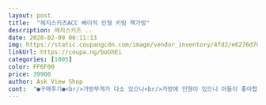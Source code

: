 ```yaml
---
layout: post 
title:  "헤지스키즈ACC 베이직 인형 키링 책가방" 
description: 헤지스키즈 ..
date: 2020-02-09 06:11:13 
img: https://static.coupangcdn.com/image/vendor_inventory/4fd2/e6276d70612308b8a8d53ad3fc0c8af18ab3e06b2fc26ccaa742aafad0d9.jpg 
linkUrl: https://coupa.ng/boGhEi 
categories: [1005] 
color: FF6F00 
price: 39900 
author: Ask View Shop 
cont:  "●구매후기●<br/>가방무게가 다소 있으나<br/>가방에 인형이 있으니 아들이 좋아합니다.<br/><br/>가방이 세심하게 견고하게 아이에 맞추어 잘 만들어진 가방이라고 느껴졌습니다.<br/> 실물이 받아보니 더.<br/> 맘에 들었어요<br/>가성비가 좋아요<br/>다르 가방도 그정도는 있으니^^<br/>상품완전만족이에요 가격도적당하고<br/>재질 좋아요<br/>코로나로인해서 개학이 연기되어 아직 착용을못했네요 그게아쉬워요<br/>" 
---
```

